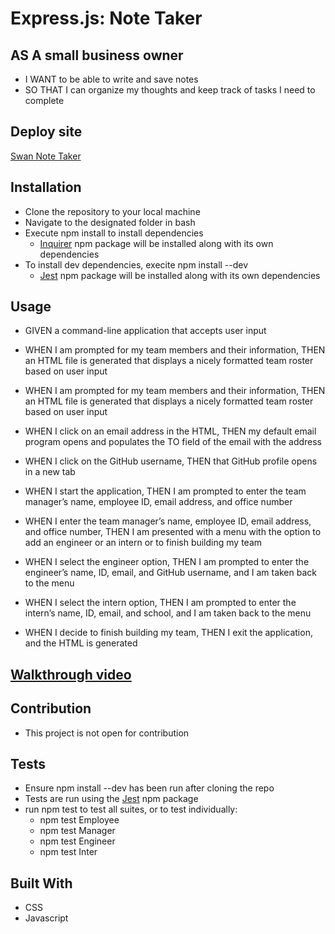 # Express.js: Note Taker

## AS A small business owner

  * I WANT to be able to write and save notes
  * SO THAT I can organize my thoughts and keep track of tasks I need to complete
  
## Deploy site

[Swan Note Taker](https://swan-note-taker.herokuapp.com/)

## Installation

  * Clone the repository to your local machine
  * Navigate to the designated folder in bash
  * Execute npm install to install dependencies
    * [Inquirer](https://www.npmjs.com/package/inquirer) npm package will be installed along with its own dependencies
  * To install dev dependencies, execite npm install --dev
    * [Jest](https://jestjs.io/) npm package will be installed along with its own dependencies
    
## Usage

* GIVEN a command-line application that accepts user input

* WHEN I am prompted for my team members and their information, 
  THEN an HTML file is generated that displays a nicely formatted team roster based on user input
  
* WHEN I am prompted for my team members and their information, 
  THEN an HTML file is generated that displays a nicely formatted team roster based on user input
  
* WHEN I click on an email address in the HTML,
  THEN my default email program opens and populates the TO field of the email with the address
  
* WHEN I click on the GitHub username, 
  THEN that GitHub profile opens in a new tab
  
* WHEN I start the application, 
  THEN I am prompted to enter the team manager’s name, employee ID, email address, and office number
  
* WHEN I enter the team manager’s name, employee ID, email address, and office number, 
  THEN I am presented with a menu with the option to add an engineer or an intern or to finish building my team
  
* WHEN I select the engineer option, 
  THEN I am prompted to enter the engineer’s name, ID, email, and GitHub username, and I am taken back to the menu
  
* WHEN I select the intern option, 
  THEN I am prompted to enter the intern’s name, ID, email, and school, and I am taken back to the menu
  
* WHEN I decide to finish building my team, 
  THEN I exit the application, and the HTML is generated

## [Walkthrough video](https://drive.google.com/file/d/1q66UZrD1MjCbw15WcaWpLzbmsHb_sRyH/view?usp=sharing)

## Contribution

 * This project is not open for contribution
## Tests

* Ensure npm install --dev has been run after cloning the repo
* Tests are run using the [Jest](https://jestjs.io/) npm package
* run npm test to test all suites, or to test individually:
  * npm test Employee
  * npm test Manager
  * npm test Engineer
  * npm test Inter
  
## Built With

- CSS
- Javascript
